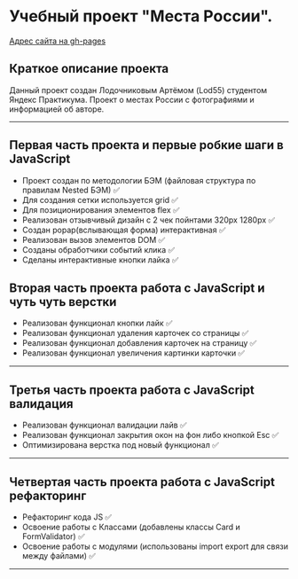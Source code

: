 Учебный проект "Места России".
=====================
[Адрес сайта на gh-pages](https://lod55.github.io/mesto/)

Краткое описание проекта
-----------------------------------
Данный проект создан Лодочниковым Артёмом (Lod55) студентом Яндекс Практикума.
Проект о местах России с фотографиями и информацией об авторе.
***

Первая часть проекта и первые робкие шаги в JavaScript
-----------------------------------
* Проект создан по методологии БЭМ (файловая структура по правилам Nested БЭМ) :white_check_mark:
* Для создания сетки используется grid :white_check_mark:
* Для позиционирования элементов flex :white_check_mark:
* Реализован отзывчивый дизайн с 2 чек пойнтами 320px 1280px :white_check_mark:
* Создан popap(вслывающая форма) интерактивная :white_check_mark:
* Реализован вызов элементов DOM :white_check_mark:
* Созданы обработчики событий клика :white_check_mark:
* Сделаны интерактивные кнопки лайка :white_check_mark:

Вторая часть проекта работа с JavaScript и чуть чуть верстки
-----------------------------------
* Реализован функционал кнопки лайк :white_check_mark:
* Реализован функционал удаления карточек со страницы :white_check_mark:
* Реализован функционал добавления карточек на страницу :white_check_mark:
* Реализован функционал увеличения картинки карточки :white_check_mark:
-----------------------------------

Третья часть проекта работа с JavaScript валидация
-----------------------------------
* Реализован функционал валидации лайв :white_check_mark:
* Реализован функционал закрытия окон на фон либо кнопкой Esc :white_check_mark:
* Оптимизирована верстка под новый функционал :white_check_mark:
-----------------------------------

Четвертая часть проекта работа с JavaScript рефакторинг
-----------------------------------
* Рефакторинг кода JS :white_check_mark:
* Освоение работы с Классами (добавлены классы Card и FormValidator) :white_check_mark:
* Освоение работы с модулями (использованы import export для связи между файлами) :white_check_mark:
-----------------------------------
